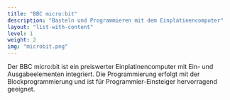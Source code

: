 ```yaml
---
title: "BBC micro:bit"
description: "Basteln und Programmieren mit dem Einplatinencomputer"
layout: "list-with-content"
level: 1
weight: 2
img: "microbit.png"
---
```


Der BBC micro:bit ist ein preiswerter Einplatinencomputer mit Ein- und Ausgabeelementen integriert. Die Programmierung erfolgt mit der Blockprogrammierung und ist für Programmier-Einsteiger hervorragend geeignet.
